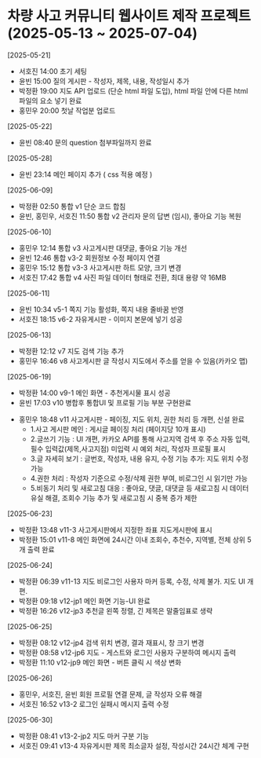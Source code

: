 # 차량 사고 커뮤니티 웹사이트 제작 프로젝트 (2025-05-13 ~ 2025-07-04)

[2025-05-21]
* 서호진 14:00 초기 세팅
* 윤빈 15:00 질의 게시판 - 작성자, 제목, 내용, 작성일시 추가
* 박정환 19:00 지도 API 업로드 (단순 html 파일 도입), html 파일 안에 다른 html 파일의 요소 넣기 완료
* 홍민우 20:00 첫날 작업분 업로드

[2025-05-22]
* 윤빈 08:40 문의 question 첨부파일까지 완료

[2025-05-28]
* 윤빈 23:14 메인 페이지 추가 ( css 적용 예정 )

[2025-06-09]
* 박정환 02:50 통합 v1 단순 코드 합침
* 윤빈, 홍민우, 서호진 11:50 통합 v2 관리자 문의 답변 (임시), 좋아요 기능 복원

[2025-06-10]
* 홍민우 12:14 통합 v3 사고게시판 대댓글, 좋아요 기능 개선
* 윤빈 12:46 통합 v3-2 회원정보 수정 페이지 연결
* 홍민우 15:12 통합 v3-3 사고게시판 하트 모양, 크기 변경
* 서호진 17:42 통합 v4 사진 파일 데이터 형태로 전환, 최대 용량 약 16MB

[2025-06-11]
* 윤빈 10:34 v5-1 쪽지 기능 활성화, 쪽지 내용 줄바꿈 반영
* 서호진 18:15 v6-2 자유게시판 - 이미지 본문에 넣기 성공

[2025-06-13]
* 박정환 12:12 v7 지도 검색 기능 추가
* 홍민우 16:46 v8 사고게시판 글 작성시 지도에서 주소를 얻을 수 있음(카카오 맵)

[2025-06-19]
* 박정환 14:00 v9-1 메인 화면 - 추천게시물 표시 성공
* 윤빈 17:03 v10 병합후 통합UI 및 프로필 기능 부분 구현완료
- 홍민우 18:48 v11 사고게시판 - 페이징, 지도 위치, 권한 처리 등 개편, 신설 완료
  + 1.사고 게시판 메인 : 게시글 페이징 처리 (페이지당 10개 표시)
  + 2.글쓰기 기능 : UI 개편, 카카오 API를 통해 사고지역 검색 후 주소 자동 입력, 필수 입력값(제목,사고지점) 미입력 시 예외 처리, 작성자 프로필 표시
  + 3.글 자세히 보기 :  글번호, 작성자, 내용 유지, 수정 기능 추가: 지도 위치 수정 가능
  + 4.권한 처리 : 작성자 기준으로 수정/삭제 권한 부여, 비로그인 시 읽기만 가능
  + 5.비동기 처리 및 새로고침 대응 : 좋아요, 댓글, 대댓글 등 새로고침 시 데이터 유실 해결, 조회수 기능 추가 및 새로고침 시 중복 증가 제한

[2025-06-23]
* 박정환 13:48 v11-3 사고게시판에서 지정한 좌표 지도게시판에 표시
* 박정환 15:01 v11-8 메인 화면에 24시간 이내 조회수, 추천수, 지역별, 전체 상위 5개 출력 완료

[2025-06-24]
* 박정환 06:39 v11-13 지도 비로그인 사용자 마커 등록, 수정, 삭제 불가. 지도 UI 개편.
* 박정환 09:18 v12-jp1 메인 화면 기능-UI 완료
* 박정환 16:26 v12-jp3 추천글 왼쪽 정렬, 긴 제목은 말줄임표로 생략

[2025-06-25]
* 박정환 08:12 v12-jp4 검색 위치 변경, 결과 재표시, 창 크기 변경
* 박정환 08:58 v12-jp6 지도 - 게스트와 로그인 사용자 구분하여 메시지 출력
* 박정환 11:10 v12-jp9 메인 화면 - 버튼 클릭 시 색상 변화

[2025-06-26]
* 홍민우, 서호진, 윤빈 회원 프로필 연결 문제, 글 작성자 오류 해결
* 서호진 16:52 v13-2 로그인 실패시 메시지 출력 수정

[2025-06-30]
* 박정환 08:41 v13-2-jp2 지도 마커 구분 기능
* 서호진 09:41 v13-4 자유게시판 제목 최소글자 설정, 작성시간 24시간 체계 구현
